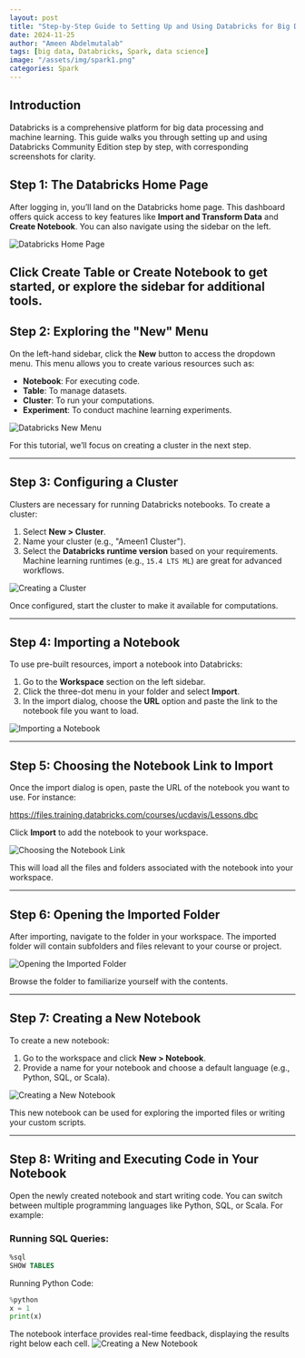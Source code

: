 ```yaml
---
layout: post
title: "Step-by-Step Guide to Setting Up and Using Databricks for Big Data Analysis"
date: 2024-11-25
author: "Ameen Abdelmutalab"
tags: [big data, Databricks, Spark, data science]
image: "/assets/img/spark1.png"
categories: Spark
---
```


## Introduction

Databricks is a comprehensive platform for big data processing and machine learning. This guide walks you through setting up and using Databricks Community Edition step by step, with corresponding screenshots for clarity.



## Step 1: The Databricks Home Page

After logging in, you’ll land on the Databricks home page. This dashboard offers quick access to key features like **Import and Transform Data** and **Create Notebook**. You can also navigate using the sidebar on the left.

![Databricks Home Page](/assets/img/Databricks/Databricks1.png)

Click **Create Table** or **Create Notebook** to get started, or explore the sidebar for additional tools.
---

## Step 2: Exploring the "New" Menu

On the left-hand sidebar, click the **New** button to access the dropdown menu. This menu allows you to create various resources such as:

- **Notebook**: For executing code.
- **Table**: To manage datasets.
- **Cluster**: To run your computations.
- **Experiment**: To conduct machine learning experiments.

![Databricks New Menu](/assets/img/Databricks/Databricks2.png)

For this tutorial, we’ll focus on creating a cluster in the next step.

---
## Step 3: Configuring a Cluster

Clusters are necessary for running Databricks notebooks. To create a cluster:

1. Select **New > Cluster**.
2. Name your cluster (e.g., "Ameen1 Cluster").
3. Select the **Databricks runtime version** based on your requirements. Machine learning runtimes (e.g., `15.4 LTS ML`) are great for advanced workflows.

![Creating a Cluster](/assets/img/Databricks/Databricks3.png)

Once configured, start the cluster to make it available for computations.

---
## Step 4: Importing a Notebook

To use pre-built resources, import a notebook into Databricks:

1. Go to the **Workspace** section on the left sidebar.
2. Click the three-dot menu in your folder and select **Import**.
3. In the import dialog, choose the **URL** option and paste the link to the notebook file you want to load.

![Importing a Notebook](/assets/img/Databricks/Databricks4.png)

---

## Step 5: Choosing the Notebook Link to Import

Once the import dialog is open, paste the URL of the notebook you want to use. For instance:

https://files.training.databricks.com/courses/ucdavis/Lessons.dbc


Click **Import** to add the notebook to your workspace.

![Choosing the Notebook Link](/assets/img/Databricks/Databricks5.png)

This will load all the files and folders associated with the notebook into your workspace.

---

## Step 6: Opening the Imported Folder

After importing, navigate to the folder in your workspace. The imported folder will contain subfolders and files relevant to your course or project.

![Opening the Imported Folder](/assets/img/Databricks/Databricks6.png)

Browse the folder to familiarize yourself with the contents.

---

## Step 7: Creating a New Notebook

To create a new notebook:

1. Go to the workspace and click **New > Notebook**.
2. Provide a name for your notebook and choose a default language (e.g., Python, SQL, or Scala).

![Creating a New Notebook](/assets/img/Databricks/Databricks7.png)

This new notebook can be used for exploring the imported files or writing your custom scripts.

---

## Step 8: Writing and Executing Code in Your Notebook

Open the newly created notebook and start writing code. You can switch between multiple programming languages like Python, SQL, or Scala. For example:

### Running SQL Queries:
```sql
%sql
SHOW TABLES
```
Running Python Code:
```python
%python
x = 1
print(x)
```
The notebook interface provides real-time feedback, displaying the results right below each cell.
![Creating a New Notebook](/assets/img/Databricks/Databricks8.png)


